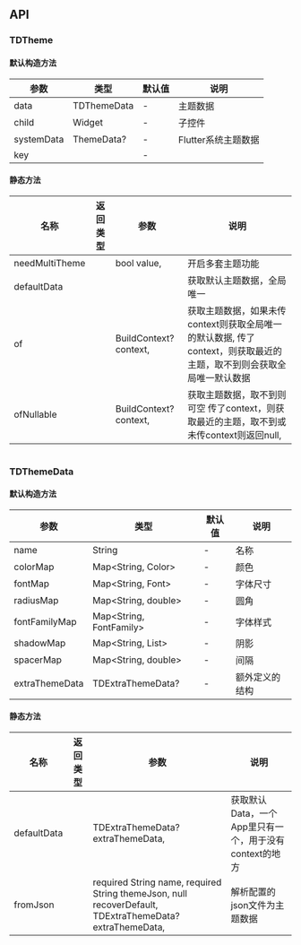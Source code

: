 ## API
### TDTheme
#### 默认构造方法

| 参数 | 类型 | 默认值 | 说明 |
| --- | --- | --- | --- |
| data | TDThemeData | - | 主题数据 |
| child | Widget | - | 子控件 |
| systemData | ThemeData? | - | Flutter系统主题数据 |
| key |  | - |  |


#### 静态方法

| 名称 | 返回类型 | 参数 | 说明 |
| --- | --- | --- | --- |
| needMultiTheme |  |   bool value, | 开启多套主题功能 |
| defaultData |  |  | 获取默认主题数据，全局唯一 |
| of |  |   BuildContext? context, | 获取主题数据，如果未传context则获取全局唯一的默认数据,   传了context，则获取最近的主题，取不到则会获取全局唯一默认数据 |
| ofNullable |  |   BuildContext? context, | 获取主题数据，取不到则可空   传了context，则获取最近的主题，取不到或未传context则返回null, |

```
```
 ### TDThemeData
#### 默认构造方法

| 参数 | 类型 | 默认值 | 说明 |
| --- | --- | --- | --- |
| name | String | - | 名称 |
| colorMap | Map<String, Color> | - | 颜色 |
| fontMap | Map<String, Font> | - | 字体尺寸 |
| radiusMap | Map<String, double> | - | 圆角 |
| fontFamilyMap | Map<String, FontFamily> | - | 字体样式 |
| shadowMap | Map<String, List<BoxShadow>> | - | 阴影 |
| spacerMap | Map<String, double> | - | 间隔 |
| extraThemeData | TDExtraThemeData? | - | 额外定义的结构 |


#### 静态方法

| 名称 | 返回类型 | 参数 | 说明 |
| --- | --- | --- | --- |
| defaultData |  |   TDExtraThemeData? extraThemeData, | 获取默认Data，一个App里只有一个，用于没有context的地方 |
| fromJson |  |   required String name,  required String themeJson,  null recoverDefault,  TDExtraThemeData? extraThemeData, | 解析配置的json文件为主题数据 |
